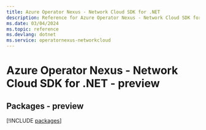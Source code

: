 ```yaml
---
title: Azure Operator Nexus - Network Cloud SDK for .NET
description: Reference for Azure Operator Nexus - Network Cloud SDK for .NET
ms.date: 03/04/2024
ms.topic: reference
ms.devlang: dotnet
ms.service: operatornexus-networkcloud
---
```

# Azure Operator Nexus - Network Cloud SDK for .NET - preview
## Packages - preview
[!INCLUDE [packages](operator-nexus---network-cloud-index.md)]